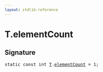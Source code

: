 ```yaml
---
layout: stdlib-reference
---
```


# T.elementCount

## Signature
<pre>
<span class='code_keyword'>static</span> <span class='code_keyword'>const</span> <span class="code_keyword">int</span> <a href="/stdlib-reference/types/t-0/index#typeparam-T" class="code_type">T</a>.<a href="/stdlib-reference/types/t-0/elementcount-7" class="code_var">elementCount</a> = 1;
</pre>


